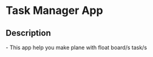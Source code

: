 <h1>Task Manager App</h1>
<h2>Description</h2>
<p>- This app help you make plane with float board/s task/s</p>
